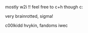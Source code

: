 <body>
<p>mostly w2i !! feel free to c+h though c:</p>
<p>very brainrotted, sigma!</p>
</body>
<p>c00lkidd hvykin, fandoms iwec</p>
